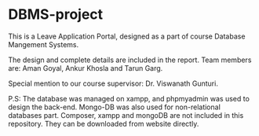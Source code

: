 # DBMS-project
This is a Leave Application Portal, designed as a part of course Database Mangement Systems. 

The design and complete details are included in the report.
Team members are: Aman Goyal, Ankur Khosla and Tarun Garg.

Special mention to our course supervisor: Dr. Viswanath Gunturi.

P.S: The database was managed on xampp, and phpmyadmin was used to design the back-end. Mongo-DB was also used for non-relational databases part. 
Composer, xampp and mongoDB are not included in this repository. They can be downloaded from website directly. 
